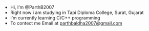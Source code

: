 - Hi, I’m @ParthB2007
- Right now i am studying in Tapi Diploma College, Surat, Gujarat
- I’m currently learning C/C++ programming
- To contect me Email at parthbaldha2007@gmail.com

<!---
ParthB2007/ParthB2007 is a ✨ special ✨ repository because its `README.md` (this file) appears on your GitHub profile.
You can click the Preview link to take a look at your changes.
--->
